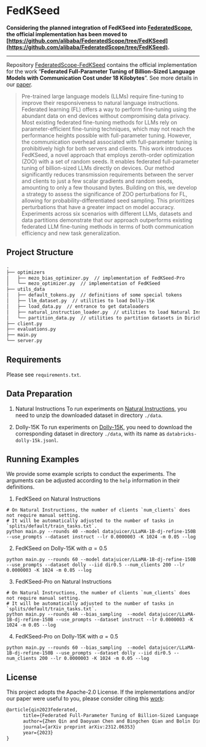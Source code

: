 # FedKSeed
**Considering the planned integration of FedKSeed into [FederatedScope](https://github.com/alibaba/FederatedScope), the official implementation has been moved to [https://github.com/alibaba/FederatedScope/tree/FedKSeed](https://github.com/alibaba/FederatedScope/tree/FedKSeed).**

---

Repository [FederatedScope-FedKSeed](https://github.com/alibaba/FederatedScope/tree/FedKSeed) contains the official implementation for the work “**Federated Full-Parameter Tuning of Billion-Sized Language Models with Communication Cost under 18 Kilobytes**”. See more details in our [paper](https://arxiv.org/abs/2312.06353).

> Pre-trained large language models (LLMs) require fine-tuning to improve their responsiveness to natural language instructions. Federated learning (FL) offers a way to perform fine-tuning using the abundant data on end devices without compromising data privacy. Most existing federated fine-tuning methods for LLMs rely on parameter-efficient fine-tuning techniques, which may not reach the performance heights possible with full-parameter tuning. However, the communication overhead associated with full-parameter tuning is prohibitively high for both servers and clients. This work introduces FedKSeed, a novel approach that employs zeroth-order optimization (ZOO) with a set of random seeds. It enables federated full-parameter tuning of billion-sized LLMs directly on devices. Our method significantly reduces transmission requirements between the server and clients to just a few scalar gradients and random seeds, amounting to only a few thousand bytes. Building on this, we develop a strategy to assess the significance of ZOO perturbations for FL, allowing for probability-differentiated seed sampling. This prioritizes perturbations that have a greater impact on model accuracy. Experiments across six scenarios with different LLMs, datasets and data partitions demonstrate that our approach outperforms existing federated LLM fine-tuning methods in terms of both communication efficiency and new task generalization.

## Project Structure
```Markdown
.
├── optimizers
│   ├── mezo_bias_optimizer.py  // implementation of FedKSeed-Pro
│   └── mezo_optimizer.py  // implementation of FedKSeed
├── utils_data
│   ├── default_tokens.py  // definitions of some special tokens
│   ├── llm_dataset.py  // utilities to load Dolly-15K
│   ├── load_data.py  // entrance to get dataloaders
│   ├── natural_instruction_loader.py  // utilities to load Natural Instructions
│   └── partition_data.py  // utilities to partition datasets in Dirichlet distribution
├── client.py
├── evaluations.py
├── main.py
└── server.py
```

## Requirements
Please see `requirements.txt`.

## Data Preparation
1. Natural Instructions
To run experiments on [Natural Instructions](https://github.com/allenai/natural-instructions), you need to unzip the downloaded dataset in directory `./data`.

2. Dolly-15K
To run experiments on [Dolly-15K](https://github.com/databrickslabs/dolly), you need to download the corresponding dataset in directory `./data`, with its name as `databricks-dolly-15k.jsonl`.

## Running Examples
We provide some example scripts to conduct the experiments. 
The arguments can be adjusted according to the `help` information in their definitions.
1. FedKSeed on Natural Instructions
```Shell
# On Natural Instructions, the number of clients `num_clients` does not require manual setting. 
# It will be automatically adjusted to the number of tasks in `splits/default/train_tasks.txt`.
python main.py --rounds 40 --model datajuicer/LLaMA-1B-dj-refine-150B --use_prompts --dataset instruct --lr 0.0000003 -K 1024 -m 0.05 --log
```

2. FedKSeed on Dolly-15K with $\alpha=0.5$
```Shell
python main.py --rounds 60 --model datajuicer/LLaMA-1B-dj-refine-150B --use_prompts --dataset dolly --iid dir0.5 --num_clients 200 --lr 0.0000003 -K 1024 -m 0.05 --log
```


3. FedKSeed-Pro on Natural Instructions
```Shell
# On Natural Instructions, the number of clients `num_clients` does not require manual setting. 
# It will be automatically adjusted to the number of tasks in `splits/default/train_tasks.txt`.
python main.py --rounds 40 --bias_sampling  --model datajuicer/LLaMA-1B-dj-refine-150B --use_prompts --dataset instruct --lr 0.0000003 -K 1024 -m 0.05 --log
```

4. FedKSeed-Pro on Dolly-15K with $\alpha=0.5$
```Shell
python main.py --rounds 60 --bias_sampling  --model datajuicer/LLaMA-1B-dj-refine-150B --use_prompts --dataset dolly --iid dir0.5 --num_clients 200 --lr 0.0000003 -K 1024 -m 0.05 --log
```

## License
This project adopts the Apache-2.0 License. 
If the implementations and/or our paper were useful to you, please consider citing this [work](https://arxiv.org/abs/2312.06353):
```latex
@article{qin2023federated,
      title={Federated Full-Parameter Tuning of Billion-Sized Language Models with Communication Cost under 18 Kilobytes}, 
      author={Zhen Qin and Daoyuan Chen and Bingchen Qian and Bolin Ding and Yaliang Li and Shuiguang Deng},
      journal={arXiv preprint arXiv:2312.06353}
      year={2023}
}
```
